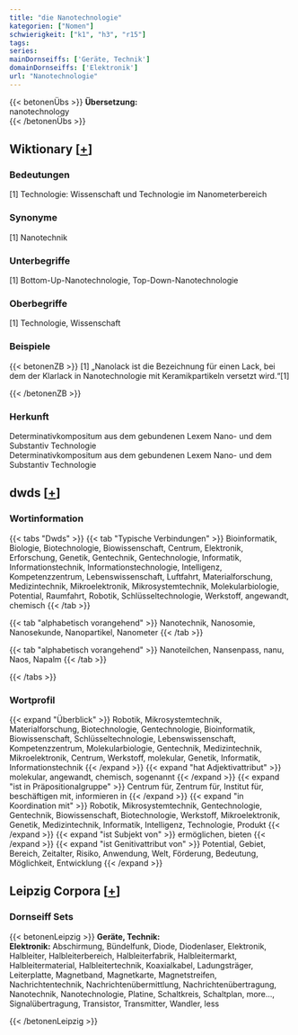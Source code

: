 ```yaml
---
title: "die Nanotechnologie"
kategorien: ["Nomen"]
schwierigkeit: ["k1", "h3", "r15"]
tags:
series:
mainDornseiffs: ['Geräte, Technik']
domainDornseiffs: ['Elektronik']
url: "Nanotechnologie"
---
```


{{< betonenÜbs >}}
**Übersetzung:**  
nanotechnology  
{{< /betonenÜbs >}}

## Wiktionary [[+](https://de.wiktionary.org/wiki/Nanotechnologie)]

### Bedeutungen
[1] Technologie: Wissenschaft und Technologie im Nanometerbereich  

### Synonyme
[1] Nanotechnik  

### Unterbegriffe
[1] Bottom-Up-Nanotechnologie, Top-Down-Nanotechnologie  

### Oberbegriffe
[1] Technologie, Wissenschaft  

### Beispiele
{{< betonenZB >}}
[1] „Nanolack ist die Bezeichnung für einen Lack, bei dem der Klarlack in Nanotechnologie mit Keramikpartikeln versetzt wird.“[1]  

{{< /betonenZB >}}
### Herkunft
Determinativkompositum aus dem gebundenen Lexem Nano- und dem Substantiv Technologie  
Determinativkompositum aus dem gebundenen Lexem Nano- und dem Substantiv Technologie  



## dwds [[+](https://www.dwds.de/wb/Nanotechnologie)]

### Wortinformation
{{< tabs "Dwds" >}}
{{< tab "Typische Verbindungen" >}}
Bioinformatik, Biologie, Biotechnologie, Biowissenschaft, Centrum, Elektronik, Erforschung, Genetik, Gentechnik, Gentechnologie, Informatik, Informationstechnik, Informationstechnologie, Intelligenz, Kompetenzzentrum, Lebenswissenschaft, Luftfahrt, Materialforschung, Medizintechnik, Mikroelektronik, Mikrosystemtechnik, Molekularbiologie, Potential, Raumfahrt, Robotik, Schlüsseltechnologie, Werkstoff, angewandt, chemisch
{{< /tab >}}

{{< tab "alphabetisch vorangehend" >}}
Nanotechnik, Nanosomie, Nanosekunde, Nanopartikel, Nanometer
{{< /tab >}}

{{< tab "alphabetisch vorangehend" >}}
Nanoteilchen, Nansenpass, nanu, Naos, Napalm
{{< /tab >}}

{{< /tabs >}}

### Wortprofil
{{< expand "Überblick" >}} Robotik, Mikrosystemtechnik, Materialforschung, Biotechnologie, Gentechnologie, Bioinformatik, Biowissenschaft, Schlüsseltechnologie, Lebenswissenschaft, Kompetenzzentrum, Molekularbiologie, Gentechnik, Medizintechnik, Mikroelektronik, Centrum, Werkstoff, molekular, Genetik, Informatik, Informationstechnik {{< /expand >}}
{{< expand "hat Adjektivattribut" >}} molekular, angewandt, chemisch, sogenannt {{< /expand >}}
{{< expand "ist in Präpositionalgruppe" >}} Centrum für, Zentrum für, Institut für, beschäftigen mit, informieren in {{< /expand >}}
{{< expand "in Koordination mit" >}} Robotik, Mikrosystemtechnik, Gentechnologie, Gentechnik, Biowissenschaft, Biotechnologie, Werkstoff, Mikroelektronik, Genetik, Medizintechnik, Informatik, Intelligenz, Technologie, Produkt {{< /expand >}}
{{< expand "ist Subjekt von" >}} ermöglichen, bieten {{< /expand >}}
{{< expand "ist Genitivattribut von" >}} Potential, Gebiet, Bereich, Zeitalter, Risiko, Anwendung, Welt, Förderung, Bedeutung, Möglichkeit, Entwicklung {{< /expand >}}

## Leipzig Corpora [[+](https://corpora.uni-leipzig.de/en/res?word=Nanotechnologie&corpusId=deu_newscrawl-public_2018)]

### Dornseiff Sets
{{< betonenLeipzig >}}
**Geräte, Technik:**  
**Elektronik:** Abschirmung, Bündelfunk, Diode, Diodenlaser, Elektronik, Halbleiter, Halbleiterbereich, Halbleiterfabrik, Halbleitermarkt, Halbleitermaterial, Halbleitertechnik, Koaxialkabel, Ladungsträger, Leiterplatte, Magnetband, Magnetkarte, Magnetstreifen, Nachrichtentechnik, Nachrichtenübermittlung, Nachrichtenübertragung, Nanotechnik, Nanotechnologie, Platine, Schaltkreis, Schaltplan, more..., Signalübertragung, Transistor, Transmitter, Wandler, less  

{{< /betonenLeipzig >}}
